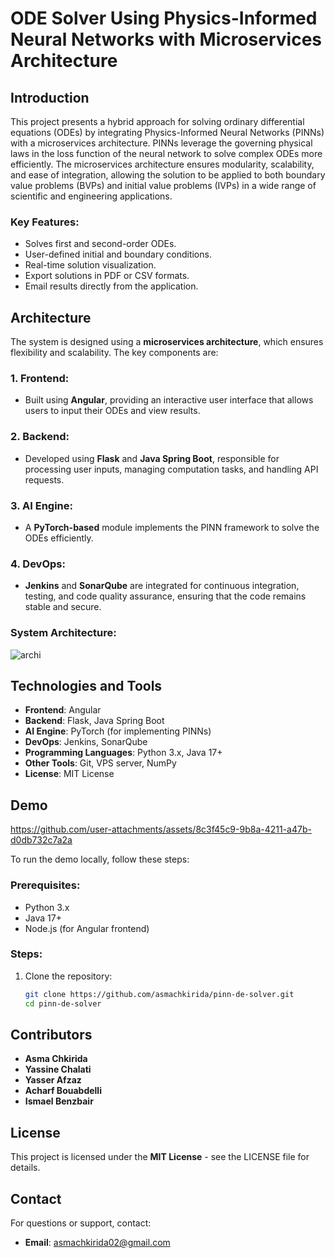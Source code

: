 # ODE Solver Using Physics-Informed Neural Networks with Microservices Architecture

## Introduction

This project presents a hybrid approach for solving ordinary differential equations (ODEs) by integrating Physics-Informed Neural Networks (PINNs) with a microservices architecture. PINNs leverage the governing physical laws in the loss function of the neural network to solve complex ODEs more efficiently. The microservices architecture ensures modularity, scalability, and ease of integration, allowing the solution to be applied to both boundary value problems (BVPs) and initial value problems (IVPs) in a wide range of scientific and engineering applications.

### Key Features:
- Solves first and second-order ODEs.
- User-defined initial and boundary conditions.
- Real-time solution visualization.
- Export solutions in PDF or CSV formats.
- Email results directly from the application.

## Architecture

The system is designed using a **microservices architecture**, which ensures flexibility and scalability. The key components are:

### 1. Frontend:
- Built using **Angular**, providing an interactive user interface that allows users to input their ODEs and view results.

### 2. Backend:
- Developed using **Flask** and **Java Spring Boot**, responsible for processing user inputs, managing computation tasks, and handling API requests.

### 3. AI Engine:
- A **PyTorch-based** module implements the PINN framework to solve the ODEs efficiently.

### 4. DevOps:
- **Jenkins** and **SonarQube** are integrated for continuous integration, testing, and code quality assurance, ensuring that the code remains stable and secure.

### System Architecture:


![archi](https://github.com/user-attachments/assets/a557f60d-338d-4e09-852b-81a411c0ee3e)

## Technologies and Tools

- **Frontend**: Angular
- **Backend**: Flask, Java Spring Boot
- **AI Engine**: PyTorch (for implementing PINNs)
- **DevOps**: Jenkins, SonarQube
- **Programming Languages**: Python 3.x, Java 17+
- **Other Tools**: Git, VPS server, NumPy
- **License**: MIT License

## Demo


https://github.com/user-attachments/assets/8c3f45c9-9b8a-4211-a47b-d0db732c7a2a



To run the demo locally, follow these steps:

### Prerequisites:
- Python 3.x
- Java 17+
- Node.js (for Angular frontend)

### Steps:
1. Clone the repository:
   ```bash
   git clone https://github.com/asmachkirida/pinn-de-solver.git
   cd pinn-de-solver

## Contributors
- **Asma Chkirida** 
- **Yassine Chalati** 
- **Yasser Afzaz** 
- **Acharf Bouabdelli** 
- **Ismael Benzbair** 

## License
This project is licensed under the **MIT License** - see the LICENSE file for details.

## Contact
For questions or support, contact:
- **Email**: [asmachkirida02@gmail.com](mailto:asmachkirida02@gmail.com)


